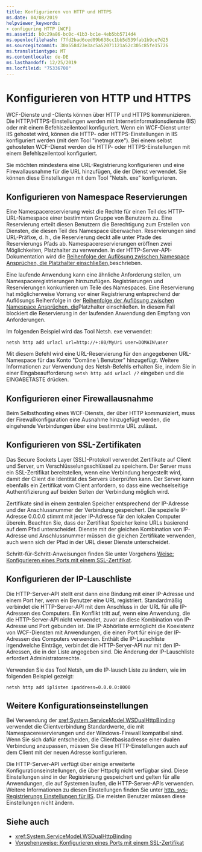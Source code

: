 ```yaml
---
title: Konfigurieren von HTTP und HTTPS
ms.date: 04/08/2019
helpviewer_keywords:
- configuring HTTP [WCF]
ms.assetid: b0c29a86-bc0c-41b3-bc1e-4eb5bb5714d4
ms.openlocfilehash: f7fd2bad6ced09b638cc1bb5d539fab1b9ce7d25
ms.sourcegitcommit: 30a558d23e3ac5a52071121a52c305c85fe15726
ms.translationtype: MT
ms.contentlocale: de-DE
ms.lasthandoff: 12/25/2019
ms.locfileid: "75336700"
---
```

# <a name="configuring-http-and-https"></a>Konfigurieren von HTTP und HTTPS

WCF-Dienste und -Clients können über HTTP und HTTPS kommunizieren. Die HTTP/HTTPS-Einstellungen werden mit Internetinformationsdienste (IIS) oder mit einem Befehlszeilentool konfiguriert. Wenn ein WCF-Dienst unter IIS gehostet wird, können die HTTP- oder HTTPS-Einstellungen in IIS konfiguriert werden (mit dem Tool "inetmgr.exe"). Bei einem selbst gehosteten WCF-Dienst werden die HTTP- oder HTTPS-Einstellungen mit einem Befehlszeilentool konfiguriert.

Sie möchten mindestens eine URL-Registrierung konfigurieren und eine Firewallausnahme für die URL hinzufügen, die der Dienst verwendet. Sie können diese Einstellungen mit dem Tool "Netsh. exe" konfigurieren.

## <a name="configuring-namespace-reservations"></a>Konfigurieren von Namespace Reservierungen

Eine Namespacereservierung weist die Rechte für einen Teil des HTTP-URL-Namespace einer bestimmten Gruppe von Benutzern zu. Eine Reservierung erteilt diesen Benutzern die Berechtigung zum Erstellen von Diensten, die diesen Teil des Namespace überwachen. Reservierungen sind URL-Präfixe, d. h., die Reservierung deckt alle unter Pfade des Reservierungs Pfads ab. Namespacereservierungen eröffnen zwei Möglichkeiten, Platzhalter zu verwenden. In der HTTP-Server-API-Dokumentation wird die [Reihenfolge der Auflösung zwischen Namespace Ansprüchen, die Platzhalter einschließen,](/windows/desktop/Http/routing-incoming-requests)beschrieben.

Eine laufende Anwendung kann eine ähnliche Anforderung stellen, um Namespaceregistrierungen hinzuzufügen. Registrierungen und Reservierungen konkurrieren um Teile des Namespaces. Eine Reservierung hat möglicherweise Vorrang vor einer Registrierung entsprechend der Auflösungs Reihenfolge in der [Reihenfolge der Auflösung zwischen Namespace Ansprüchen, die](/windows/desktop/Http/routing-incoming-requests)Platzhalter einschließen. In diesem Fall blockiert die Reservierung in der laufenden Anwendung den Empfang von Anforderungen.

Im folgenden Beispiel wird das Tool Netsh. exe verwendet:

```console
netsh http add urlacl url=http://+:80/MyUri user=DOMAIN\user
```

Mit diesem Befehl wird eine URL-Reservierung für den angegebenen URL-Namespace für das Konto "Domäne \ Benutzer" hinzugefügt. Weitere Informationen zur Verwendung des Netsh-Befehls erhalten Sie, indem Sie in einer Eingabeaufforderung `netsh http add urlacl /?` eingeben und die EINGABETASTE drücken.

## <a name="configuring-a-firewall-exception"></a>Konfigurieren einer Firewallausnahme

Beim Selbsthosting eines WCF-Diensts, der über HTTP kommuniziert, muss der Firewallkonfiguration eine Ausnahme hinzugefügt werden, die eingehende Verbindungen über eine bestimmte URL zulässt.

## <a name="configuring-ssl-certificates"></a>Konfigurieren von SSL-Zertifikaten

Das Secure Sockets Layer (SSL)-Protokoll verwendet Zertifikate auf Client und Server, um Verschlüsselungsschlüssel zu speichern. Der Server muss ein SSL-Zertifikat bereitstellen, wenn eine Verbindung hergestellt wird, damit der Client die Identität des Servers überprüfen kann. Der Server kann ebenfalls ein Zertifikat vom Client anfordern, so dass eine wechselseitige Authentifizierung auf beiden Seiten der Verbindung möglich wird.

Zertifikate sind in einem zentralen Speicher entsprechend der IP-Adresse und der Anschlussnummer der Verbindung gespeichert. Die spezielle IP-Adresse 0.0.0.0 stimmt mit jeder IP-Adresse für den lokalen Computer überein. Beachten Sie, dass der Zertifikat Speicher keine URLs basierend auf dem Pfad unterscheidet. Dienste mit der gleichen Kombination von IP-Adresse und Anschlussnummer müssen die gleichen Zertifikate verwenden, auch wenn sich der Pfad in der URL dieser Dienste unterscheidet.

Schritt-für-Schritt-Anweisungen finden Sie unter Vorgehens [Weise: Konfigurieren eines Ports mit einem SSL-Zertifikat](how-to-configure-a-port-with-an-ssl-certificate.md).

## <a name="configuring-the-ip-listen-list"></a>Konfigurieren der IP-Lauschliste

Die HTTP-Server-API stellt erst dann eine Bindung mit einer IP-Adresse und einem Port her, wenn ein Benutzer eine URL registriert. Standardmäßig verbindet die HTTP-Server-API mit dem Anschluss in der URL für alle IP-Adressen des Computers. Ein Konflikt tritt auf, wenn eine Anwendung, die die HTTP-Server-API nicht verwendet, zuvor an diese Kombination von IP-Adresse und Port gebunden ist. Die IP-Abhörliste ermöglicht die Koexistenz von WCF-Diensten mit Anwendungen, die einen Port für einige der IP-Adressen des Computers verwenden. Enthält die IP-Lauschliste irgendwelche Einträge, verbindet die HTTP-Server-API nur mit den IP-Adressen, die in der Liste angegeben sind. Die Änderung der IP-Lauschliste erfordert Administratorrechte.

Verwenden Sie das Tool Netsh, um die IP-lausch Liste zu ändern, wie im folgenden Beispiel gezeigt:

```console
netsh http add iplisten ipaddress=0.0.0.0:8000
```

## <a name="other-configuration-settings"></a>Weitere Konfigurationseinstellungen

Bei Verwendung der <xref:System.ServiceModel.WSDualHttpBinding> verwendet die Clientverbindung Standardwerte, die mit Namespacereservierungen und der Windows-Firewall kompatibel sind. Wenn Sie sich dafür entscheiden, die Clientbasisadresse einer dualen Verbindung anzupassen, müssen Sie diese HTTP-Einstellungen auch auf dem Client mit der neuen Adresse konfigurieren.

Die HTTP-Server-API verfügt über einige erweiterte Konfigurationseinstellungen, die über Httpcfg nicht verfügbar sind. Diese Einstellungen sind in der Registrierung gespeichert und gelten für alle Anwendungen, die auf Systemen laufen, die HTTP-Server-APIs verwenden. Weitere Informationen zu diesen Einstellungen finden Sie unter [http. sys-Registrierungs Einstellungen für IIS](https://support.microsoft.com/help/820129/http-sys-registry-settings-for-windows). Die meisten Benutzer müssen diese Einstellungen nicht ändern.

## <a name="see-also"></a>Siehe auch

- <xref:System.ServiceModel.WSDualHttpBinding>
- [Vorgehensweise: Konfigurieren eines Ports mit einem SSL-Zertifikat](how-to-configure-a-port-with-an-ssl-certificate.md)
